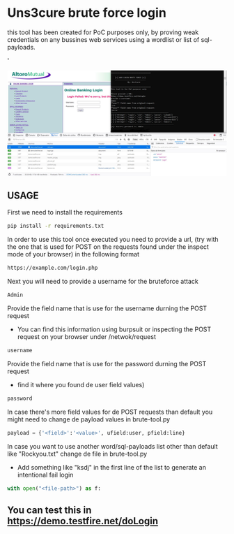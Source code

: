

# Uns3cure brute force login

this tool has been created for PoC purposes only, by proving weak credentials on any bussines web services using a wordlist or list of sql-payloads.

'

![HOWTO](https://github.com/jdmg412/Uns3cure-Tools/blob/main/brute-tool/howto-BruteTool.JPG?raw=true)


## USAGE


First we need to install the requirements

```bash
pip install -r requirements.txt 
```

In order to use this tool once executed you need to provide a url, 
(try with the one that is used for POST on the requests found under the inspect mode of your browser) in the following format

```bash
https://example.com/login.php
```

Next you will need to provide a username for the bruteforce attack
```bash
Admin
```


Provide the field name that is use for the username durning the POST request
- You can find this information using burpsuit or inspecting the POST request on your browser under /netwok/request

```bash
username
```

Provide the field name that is use for the password durning the POST request 
- find it where you found de user field values)

```bash
password
```

In case there's more field values for de POST requests than default you might need to change de payload values in brute-tool.py

```python
payload = {'<field>':'<value>', ufield:user, pfield:line}
```
    
In case you want to use another word/sql-payloads list other than default like "Rockyou.txt" change de file in brute-tool.py 
- Add something like "ksdj" in the first line of the list to generate an intentional fail login
    
```python
with open("<file-path>") as f:
```


## You can test this in https://demo.testfire.net/doLogin






